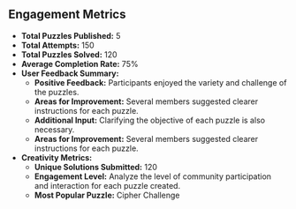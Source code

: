 

## Engagement Metrics

- **Total Puzzles Published:** 5
- **Total Attempts:** 150
- **Total Puzzles Solved:** 120
- **Average Completion Rate:** 75%
- **User Feedback Summary:**  
  - **Positive Feedback:** Participants enjoyed the variety and challenge of the puzzles.
  - **Areas for Improvement:** Several members suggested clearer instructions for each puzzle.
  - **Additional Input:** Clarifying the objective of each puzzle is also necessary.
  - **Areas for Improvement:** Several members suggested clearer instructions for each puzzle.
- **Creativity Metrics:**  
  - **Unique Solutions Submitted:** 120
  - **Engagement Level:** Analyze the level of community participation and interaction for each puzzle created.
  - **Most Popular Puzzle:** Cipher Challenge
  
<!-- Include any additional metrics as needed -->